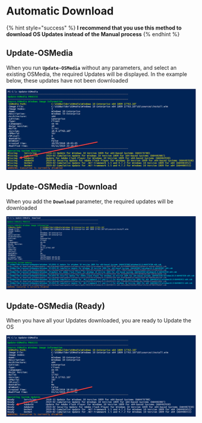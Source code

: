# Automatic Download

{% hint style="success" %}
**I recommend that you use this method to download OS Updates instead of the Manual process**
{% endhint %}

## Update-OSMedia

When you run **`Update-OSMedia`** without any parameters, and select an existing OSMedia, the required Updates will be displayed.  In the example below, these updates have not been downloaded

![](../../../../.gitbook/assets/image%20%28108%29.png)

## Update-OSMedia -Download

When you add the **`Download`** parameter, the required updates will be downloaded 

![](../../../../.gitbook/assets/image%20%28267%29.png)

## Update-OSMedia \(Ready\)

When you have all your Updates downloaded, you are ready to Update the OS

![](../../../../.gitbook/assets/image%20%28225%29.png)



